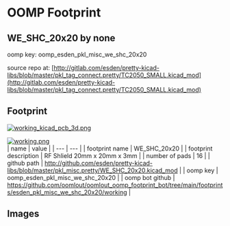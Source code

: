 # OOMP Footprint  
## WE_SHC_20x20  by none  
  
oomp key: oomp_esden_pkl_misc_we_shc_20x20  
  
source repo at: [http://gitlab.com/esden/pretty-kicad-libs/blob/master/pkl_tag_connect.pretty/TC2050_SMALL.kicad_mod](http://gitlab.com/esden/pretty-kicad-libs/blob/master/pkl_tag_connect.pretty/TC2050_SMALL.kicad_mod)  
## Footprint  
  
[![working_kicad_pcb_3d.png](working_kicad_pcb_3d_600.png)](working_kicad_pcb_3d.png)  
  
[![working.png](working_600.png)](working.png)  
| name | value | 
| --- | --- | 
| footprint name | WE_SHC_20x20 | 
| footprint description | RF Shlield 20mm x 20mm x 3mm | 
| number of pads | 16 | 
| github path | http://github.com/esden/pretty-kicad-libs/blob/master/pkl_misc.pretty/WE_SHC_20x20.kicad_mod | 
| oomp key | oomp_esden_pkl_misc_we_shc_20x20 | 
| oomp bot github | https://github.com/oomlout/oomlout_oomp_footprint_bot/tree/main/footprints/esden_pkl_misc_we_shc_20x20/working | 
## Images  
